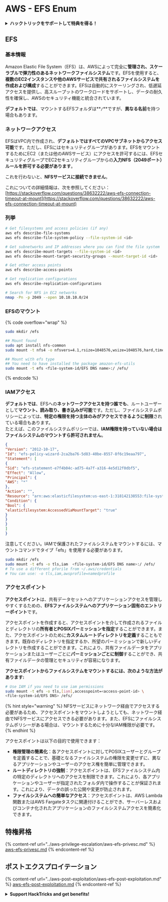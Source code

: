 # AWS - EFS Enum

<details>

<summary><strong>ハックトリックをサポートして特典を得る！</strong></summary>

* **HackTricks** で **会社の広告を見たい**場合や、**PEASSの最新バージョンをダウンロードしたい**場合は、[**SUBSCRIPTION PLANS**](https://github.com/sponsors/carlospolop)をチェックしてください！
* [**公式のPEASS＆HackTricksグッズ**](https://peass.creator-spring.com)を手に入れる
* [**The PEASS Family**](https://opensea.io/collection/the-peass-family)を見つけて、独占的な[**NFT**](https://opensea.io/collection/the-peass-family)のコレクションを発見する
* 💬 [**Discordグループ**](https://discord.gg/hRep4RUj7f)または[**telegramグループ**](https://t.me/peass)に参加するか、**Twitter** 🐦 [**@carlospolopm**](https://twitter.com/carlospolopm)を**フォローする**。
* **ハッキングのトリックを共有するには、** [**HackTricks**](https://github.com/carlospolop/hacktricks)と[**HackTricks Cloud**](https://github.com/carlospolop/hacktricks-cloud)のgithubリポジトリにPRを提出してください。

</details>

## EFS

### 基本情報

Amazon Elastic File System（EFS）は、AWSによって完全に**管理され、スケーラブルで弾力性のあるネットワークファイルシステム**です。EFSを使用すると、**複数のEC2インスタンスや他のAWSサービスで共有されるファイルシステムを作成および構成**することができます。EFSは自動的にスケーリングされ、低遅延アクセスを提供し、高スループットのワークロードをサポートし、データの耐久性を確保し、AWSのセキュリティ機能と統合されています。

**デフォルトでは**、マウントするEFSフォルダは**`/`**ですが、**異なる名前**を持つ場合もあります。

### ネットワークアクセス

EFSはVPC内で作成され、**デフォルトではすべてのVPCサブネットからアクセス可能**です。ただし、EFSにはセキュリティグループがあります。EFSをマウントするためにEC2（または他のAWSサービス）にアクセスを許可するには、EFSセキュリティグループでEC2セキュリティグループからの**入力NFS（2049ポート）ルールを許可する必要があります**。

これを行わないと、**NFSサービスに接続できません**。

これについての詳細情報は、次を参照してください：[https://stackoverflow.com/questions/38632222/aws-efs-connection-timeout-at-mount](https://stackoverflow.com/questions/38632222/aws-efs-connection-timeout-at-mount)

### 列挙
```bash
# Get filesystems and access policies (if any)
aws efs describe-file-systems
aws efs describe-file-system-policy --file-system-id <id>

# Get subnetworks and IP addresses where you can find the file system
aws efs describe-mount-targets --file-system-id <id>
aws efs describe-mount-target-security-groups --mount-target-id <id>

# Get other access points
aws efs describe-access-points

# Get replication configurations
aws efs describe-replication-configurations

# Search for NFS in EC2 networks
nmap -Pn -p 2049 --open 10.10.10.0/24
```
### EFSのマウント

{% code overflow="wrap" %}
```bash
sudo mkdir /efs

## Mount found
sudo apt install nfs-common
sudo mount -t nfs4 -o nfsvers=4.1,rsize=1048576,wsize=1048576,hard,timeo=600,retrans=2,noresvport <IP>:/ /efs

## Mount with efs type
## You need to have installed the package amazon-efs-utils
sudo mount -t efs <file-system-id/EFS DNS name>:/ /efs/
```
{% endcode %}

### IAMアクセス

**デフォルトでは**、EFSへの**ネットワークアクセスを持つ誰でも**、ルートユーザーとして**マウント、読み取り、書き込みが可能**です。ただし、ファイルシステムポリシーによっては、**特定の権限を持つ主体のみがアクセスできるように制限**されている場合もあります。\
たとえば、このファイルシステムポリシーでは、**IAM権限を持っていない場合はファイルシステムのマウントすら許可されません**。
```json
{
"Version": "2012-10-17",
"Id": "efs-policy-wizard-2ca2ba76-5d83-40be-8557-8f6c19eaa797",
"Statement": [
{
"Sid": "efs-statement-e7f4b04c-ad75-4a7f-a316-4e5d12f0dbf5",
"Effect": "Allow",
"Principal": {
"AWS": "*"
},
"Action": "",
"Resource": "arn:aws:elasticfilesystem:us-east-1:318142138553:file-system/fs-0ab66ad201b58a018",
"Condition": {
"Bool": {
"elasticfilesystem:AccessedViaMountTarget": "true"
}
}
}
]
}
```
注意してください。IAMで保護されたファイルシステムをマウントするには、マウントコマンドでタイプ「efs」を使用する必要があります。
```bash
sudo mkdir /efs
sudo mount -t efs -o tls,iam  <file-system-id/EFS DNS name>:/ /efs/
# To use a different pforile from ~/.aws/credentials
# You can use: -o tls,iam,awsprofile=namedprofile
```
### アクセスポイント

**アクセスポイント**は、共有データセットへのアプリケーションアクセスを管理しやすくするための、**EFSファイルシステムへのアプリケーション固有のエントリーポイント**です。

アクセスポイントを作成すると、アクセスポイントを介して作成されるファイルとディレクトリの**所有者とPOSIXパーミッションを指定**することができます。また、アクセスポイントのために**カスタムルートディレクトリを定義**することもできます。既存のディレクトリを指定するか、所望のパーミッションで新しいディレクトリを作成することができます。これにより、共有ファイルデータをアプリケーションまたはユーザーごとに**パーミッションごとに制御**することができ、共有ファイルデータの管理とセキュリティが容易になります。

**アクセスポイントからファイルシステムをマウントするには、次のような方法があります:**
```bash
# Use IAM if you need to use iam permissions
sudo mount -t efs -o tls,[iam],accesspoint=<access-point-id> \
<file-system-id/EFS DNS> /efs/
```
{% hint style="warning" %}
NFSサービスにネットワーク経由でアクセスする必要があるため、アクセスポイントをマウントしようとしても、ネットワーク経由でNFSサービスにアクセスできる必要があります。また、EFSにファイルシステムポリシーがある場合は、マウントするために十分なIAM権限が必要です。
{% endhint %}

アクセスポイントは以下の目的で使用できます：

* **権限管理の簡素化**：各アクセスポイントに対してPOSIXユーザーとグループを定義することで、基礎となるファイルシステムの権限を変更せずに、異なるアプリケーションやユーザーのアクセス権を簡単に管理できます。
* **ルートディレクトリの強制**：アクセスポイントは、EFSファイルシステム内の特定のディレクトリへのアクセスを制限できます。これにより、各アプリケーションやユーザーが指定されたフォルダ内で操作することが保証されます。これにより、データの誤った公開や変更が防止されます。
* **ファイルシステムへの簡単なアクセス**：アクセスポイントは、AWS Lambda関数またはAWS Fargateタスクに関連付けることができ、サーバーレスおよびコンテナ化されたアプリケーションのファイルシステムアクセスを簡素化できます。

## 特権昇格

{% content-ref url="../aws-privilege-escalation/aws-efs-privesc.md" %}
[aws-efs-privesc.md](../aws-privilege-escalation/aws-efs-privesc.md)
{% endcontent-ref %}

## ポストエクスプロイテーション

{% content-ref url="../aws-post-exploitation/aws-efs-post-exploitation.md" %}
[aws-efs-post-exploitation.md](../aws-post-exploitation/aws-efs-post-exploitation.md)
{% endcontent-ref %}

<details>

<summary><strong>Support HackTricks and get benefits!</strong></summary>

* **HackTricksで会社を宣伝したい**場合や、**PEASSの最新バージョンにアクセスしたい**場合は、[**SUBSCRIPTION PLANS**](https://github.com/sponsors/carlospolop)をご確認ください！
* [**公式PEASS＆HackTricksグッズ**](https://peass.creator-spring.com)を手に入れましょう。
* [**The PEASS Family**](https://opensea.io/collection/the-peass-family)を見つけて、独占的な[**NFT**](https://opensea.io/collection/the-peass-family)を手に入れましょう。
* 💬 [**Discordグループ**](https://discord.gg/hRep4RUj7f)または[**Telegramグループ**](https://t.me/peass)に参加するか、**Twitter** 🐦 [**@carlospolopm**](https://twitter.com/carlospolopm)をフォローしましょう。
* **HackTricks**と**HackTricks Cloud**のgithubリポジトリにPRを提出して、自分のハッキングトリックを共有しましょう。

</details>

